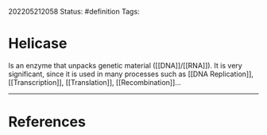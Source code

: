 202205212058
Status: #definition
Tags:

# Helicase
Is an enzyme that unpacks genetic material ([[DNA]]/[[RNA]]).
It is very significant, since it is used in many processes such as [[DNA Replication]], [[Transcription]], [[Translation]], [[Recombination]]...



---
# References